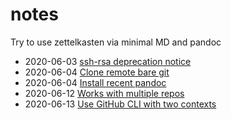 # notes

Try to use zettelkasten via minimal MD and pandoc

- 2020-06-03 [ssh-rsa deprecation notice](2020-06-03T10_32_03Z.md)
- 2020-06-04 [Clone remote bare git](2020-06-04T13_47_19Z.md)
- 2020-06-04 [Install recent pandoc](2020-06-04T17_03_06Z.md)
- 2020-06-12 [Works with multiple repos](2020-06-12T11_11_38Z.md)
- 2020-06-13 [Use GitHub CLI with two contexts](2020-06-13T11_27_02Z.md)
